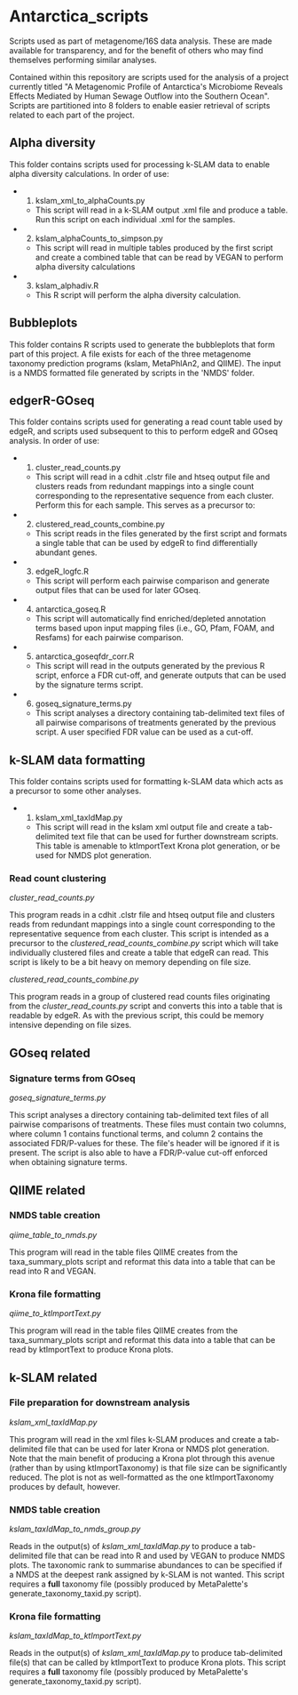 # Antarctica_scripts
Scripts used as part of metagenome/16S data analysis. These are made available for transparency, and for the benefit of others who may find themselves performing similar analyses.

Contained within this repository are scripts used for the analysis of a project currently titled "A Metagenomic Profile of Antarctica's Microbiome Reveals Effects Mediated by Human Sewage Outflow into the Southern Ocean". Scripts are partitioned into 8 folders to enable easier retrieval of scripts related to each part of the project.

## Alpha diversity
This folder contains scripts used for processing k-SLAM data to enable alpha diversity calculations. In order of use:
- 1. kslam_xml_to_alphaCounts.py
  - This script will read in a k-SLAM output .xml file and produce a table. Run this script on each individual .xml for the samples.
- 2. kslam_alphaCounts_to_simpson.py
  - This script will read in multiple tables produced by the first script and create a combined table that can be read by VEGAN to perform alpha diversity calculations
- 3. kslam_alphadiv.R
  - This R script will perform the alpha diversity calculation.

## Bubbleplots
This folder contains R scripts used to generate the bubbleplots that form part of this project. A file exists for each of the three metagenome taxonomy prediction programs (kslam, MetaPhlAn2, and QIIME). The input is a NMDS formatted file generated by scripts in the 'NMDS' folder.

## edgerR-GOseq
This folder contains scripts used for generating a read count table used by edgeR, and scripts used subsequent to this to perform edgeR and GOseq analysis. In order of use:
- 1. cluster_read_counts.py
  - This script will read in a cdhit .clstr file and htseq output file and clusters reads from redundant mappings into a single count corresponding to the representative sequence from each cluster. Perform this for each sample. This serves as a precursor to:
- 2. clustered_read_counts_combine.py
  - This script reads in the files generated by the first script and formats a single table that can be used by edgeR to find differentially abundant genes.
- 3. edgeR_logfc.R
  - This script will perform each pairwise comparison and generate output files that can be used for later GOseq.
- 4. antarctica_goseq.R
  - This script will automatically find enriched/depleted annotation terms based upon input mapping files (i.e., GO, Pfam, FOAM, and Resfams) for each pairwise comparison.
- 5. antarctica_goseqfdr_corr.R
  - This script will read in the outputs generated by the previous R script, enforce a FDR cut-off, and generate outputs that can be used by the signature terms script.
- 6. goseq_signature_terms.py
  - This script analyses a directory containing tab-delimited text files of all pairwise comparisons of treatments generated by the previous script. A user specified FDR value can be used as a cut-off.

## k-SLAM data formatting
This folder contains scripts used for formatting k-SLAM data which acts as a precursor to some other analyses. 
- 1. kslam_xml_taxIdMap.py
  - This script will read in the kslam xml output file and create a tab-delimited text file that can be used for further downstream scripts. This table is amenable to ktImportText Krona plot generation, or be used for NMDS plot generation.


### Read count clustering
*cluster_read_counts.py*

This program reads in a cdhit .clstr file and htseq output file and clusters reads from redundant mappings into a single count corresponding to the representative sequence from each cluster. This script is intended as a precursor to the *clustered_read_counts_combine.py* script which will take individually clustered files and create a table that edgeR can read. This script is likely to be a bit heavy on memory depending on file size. 

*clustered_read_counts_combine.py*

This program reads in a group of clustered read counts files originating from the *cluster_read_counts.py* script and converts this into a table that is readable by edgeR. As with the previous script, this could be memory intensive depending on file sizes.

## GOseq related
### Signature terms from GOseq
*goseq_signature_terms.py*

This script analyses a directory containing tab-delimited text files of all pairwise comparisons of treatments. These files must contain two columns, where column 1 contains functional terms, and column 2 contains the associated FDR/P-values for these. The file's header will be ignored if it is present. The script is also able to have a FDR/P-value cut-off enforced when obtaining signature terms.

## QIIME related
### NMDS table creation
*qiime_table_to_nmds.py*

This program will read in the table files QIIME creates from the taxa_summary_plots script and reformat this data into a table that can be read into R and VEGAN.

### Krona file formatting
*qiime_to_ktImportText.py*

This program will read in the table files QIIME creates from the taxa_summary_plots script and reformat this data into a table that can be read by ktImportText to produce Krona plots.

## k-SLAM related
### File preparation for downstream analysis
*kslam_xml_taxIdMap.py*

This program will read in the xml files k-SLAM produces and create a tab-delimited file that can be used for later Krona or NMDS plot generation. Note that the main benefit of producing a Krona plot through this avenue (rather than by using ktImportTaxonomy) is that file size can be significantly reduced. The plot is not as well-formatted as the one ktImportTaxonomy produces by default, however.

### NMDS table creation
*kslam_taxIdMap_to_nmds_group.py*

Reads in the output(s) of *kslam_xml_taxIdMap.py* to produce a tab-delimited file that can be read into R and used by VEGAN to produce NMDS plots. The taxonomic rank to summarise abundances to can be specified if a NMDS at the deepest rank assigned by k-SLAM is not wanted. This script requires a **full** taxonomy file (possibly produced by MetaPalette's generate_taxonomy_taxid.py script).

### Krona file formatting
*kslam_taxIdMap_to_ktImportText.py*

Reads in the output(s) of *kslam_xml_taxIdMap.py* to produce tab-delimited file(s) that can be called by ktImportText to produce Krona plots. This script requires a **full** taxonomy file (possibly produced by MetaPalette's generate_taxonomy_taxid.py script).

